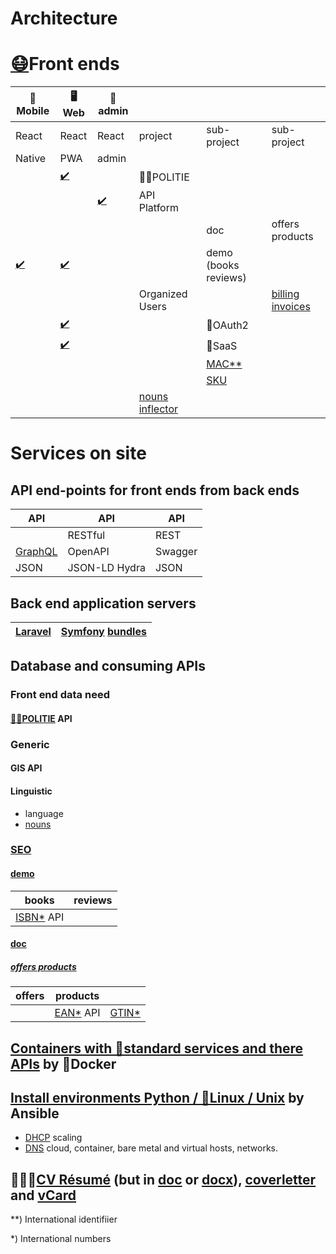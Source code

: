 # Architecture
# [😷](http://github.com/noud/mouth-mask/blob/master/README.md)Front ends
| 📱Mobile | 🖥️Web | 🔧admin |  |  |  |
| --- | --- | --- | --- | --- | --- |
| React | React | React | project | sub-project | sub-project |
| Native | PWA | admin |  |  |  |
|  | [✔️](http://github.com/noud/politie-react-swagger/blob/master/README.md) |  | 👮‍♀️POLITIE |  |  |
|  |  | [✔️](http://github.com/noud/api-platform-react-admin/blob/master/README.md) | API Platform |  |  |
|  |  |  |  | doc | offers products |
| [✔️](http://github.com/noud/react-native-openapi-api-platform-demo/blob/master/README.md) | [✔️](http://github.com/noud/react-openapi-api-platform-demo/blob/master/README.md) |  |  | demo (books reviews) |  |
|  |  |  | Organized Users |  | [billing](https://github.com/noud?tab=repositories&q=billing) [invoices](https://github.com/noud?tab=repositories&q=invoices) |
|  | [✔️](http://github.com/noud/frontend/blob/master/README.md) |  |  | 👤OAuth2 |  |
|  | [✔️](http://github.com/noud/laravel-billing/blob/master/README.md) |  |  | 🏢SaaS |  |
|  | |  |  | [MAC**](http://en.wikipedia.org/wiki/MAC_address) |  |
|  | |  |  | [SKU](http://en.wikipedia.org/wiki/Stock_keeping_unit) |  |
|  |  |  | [nouns inflector](http://github.com/noud/nouns-laravel/blob/master/README.md) |  |  |
# Services on site
## API end-points for front ends from back ends
| API | API | API |
| --- | --- | --- |
|  | RESTful | REST |
| [GraphQL](http://github.com/noud/saas/blob/master/README.md) | OpenAPI | Swagger |
| JSON | JSON-LD Hydra | JSON |
## Back end application servers
| [Laravel](http://packagist.org/packages/noud/laravel-api-platform/blob/master/README.md) | [Symfony](http://github.com/noud/gripp_symfony/blob/master/README.md) [bundles](http://packagist.org/users/noud/packages/?query=noud%2Fapi-platform-) |
| --- | --- |
## Database and consuming APIs
### Front end data need
#### [👮‍♀️POLITIE](https://github.com/noud/politie-open-data-api/blob/master/README.md) API
### Generic
#### GIS API
#### Linguistic
- language
- [nouns](http://github.com/noud/nouns-db/blob/master/README.md)
### [SEO](http://github.com/noud/seo/blob/master/readme.md)
#### [demo](http://github.com/noud/book-review-db/blob/master/README.md)
| books | reviews |
| --- | --- |
| [ISBN*](http://en.wikipedia.org/wiki/International_Standard_Book_Number) API |  |

#### [doc](https://github.com/noud?tab=repositories&q=api-platform-+bundle)
##### [offers products](https://github.com/noud/api-platform-product-offer-bundle)
| offers | products |  |
| --- | --- | --- |
|  | [EAN*](https://en.wikipedia.org/wiki/International_Article_Number) API| [GTIN*](https://en.wikipedia.org/wiki/Global_Trade_Item_Number) |

## [Containers with 🧰standard services and there APIs](http://github.com/noud/noud/blob/master/README-containers.md) by 🐳Docker
## [Install environments Python / 🐧Linux / Unix](http://github.com/noud/noud/blob/master/README-OS.md) by Ansible
- [DHCP](http://github.com/noud/infra-dhcp/blob/master/README.md) scaling
- [DNS](http://github.com/noud/infra-dns/blob/master/README.md) cloud, container, bare metal and virtual hosts, networks.
## 🧑🏻‍💻[CV Résumé](https://github.com/noud/noud/blob/master/resume/Noud_de_Brouwer_-_%F0%9F%A7%91%F0%9F%8F%BB___%F0%9F%92%BB_JavaScript_PHP_resume.pdf) (but in [doc](https://github.com/noud/noud/blob/master/resume/Noud_de_Brouwer_-_%F0%9F%A7%91%F0%9F%8F%BB___%F0%9F%92%BB_JavaScript_PHP_resume.doc) or [docx](https://github.com/noud/noud/blob/master/resume/Noud_de_Brouwer_-_%F0%9F%A7%91%F0%9F%8F%BB___%F0%9F%92%BB_JavaScript_PHP_resume.docx)), [coverletter](https://github.com/noud/noud/blob/master/resume/Noud_de_Brouwer_-_%F0%9F%A7%91%F0%9F%8F%BB___%F0%9F%92%BB_JavaScript_PHP_coverletter.docx) and [vCard](https://github.com/noud/noud/blob/master/resume/Noud_de_Brouwer.vcf)

**) International identifiier

*) International numbers
